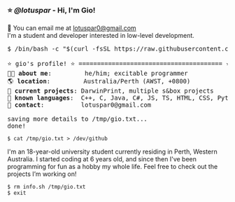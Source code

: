 ### ⭐️ *@lotuspar* - Hi, I'm Gio!
📧 You can email me at lotuspar0@gmail.com \
I'm a student and developer interested in low-level development.
<pre>
$ /bin/bash -c "$(curl -fsSL https://raw.githubusercontent.com/lotuspar/lotuspar/main/info.sh)"

⭐️ gio's profile! ⭐️ ======================================= ⭐️
🏃🏾 <b>about me</b>:         he/him; excitable programmer
🌎 <b>location</b>:         Australia/Perth (AWST, +0800)
📖 <b>current projects</b>: DarwinPrint, multiple s&box projects
📖 <b>known languages</b>:  C++, C, Java, C#, JS, TS, HTML, CSS, Python, PHP, Bash
📖 <b>contact</b>:          lotuspar0@gmail.com

saving more details to /tmp/gio.txt...
done!
</pre>
```
$ cat /tmp/gio.txt > /dev/github
```
I'm an 18-year-old university student currently residing in Perth, Western Australia. I started coding at 6 years old, and since then I've been programming for fun as a hobby my whole life. Feel free to check out the projects I’m working on!
```
$ rm info.sh /tmp/gio.txt
$ exit
```
